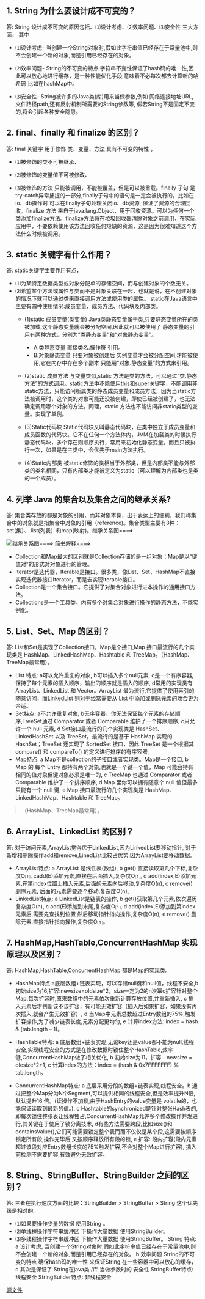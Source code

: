 ## 1. String 为什么要设计成不可变的？  
答: String 设计成不可变的原因包括、⑴设计考虑、⑵效率问题、⑶安全性 三⼤⽅
⾯， 其中
* ⑴设计考虑- 当创建⼀个String对象时,假如此字符串值已经存在于常量池中,则不会创建⼀个新的对象,⽽是引⽤已经存在的对象。


* ⑵效率问题- String的不可变的特点 字符串不变性保证了hash码的唯⼀性,因此可以放⼼地进⾏缓存，是⼀种性能优化⼿段,意味着不必每次都去计算新的哈希码 ⽐如在hashMap中。


* ⑶安全性- String被许多的Java类(库)⽤来当做参数,例如 ⽹络连接地址URL,⽂件路径path,还有反射机制所需要的String参数等, 假若String不是固定不变的,将会引起各种安全隐患。


## 2. final、finally 和 finalize 的区别？  
答: final 关键字 ⽤于修饰 类、变量、⽅法 具有不可变的特性 ，

* ⑴被修饰的类不可被继承、


* ⑵被修饰的变量值不可被修改、

* ⑶被修饰的⽅法 只能被调⽤，不能被覆盖，但是可以被重载。finally ⼦句 是try-catch异常捕捉的⼀部分,finally⼦句中的语句是⼀定会被执⾏的，⽐如在io、db操作时 可以在finally⼦句处理关闭io、db资源, 保证了资源的合理回收。finalize ⽅法 来⾃于java.lang.Object，⽤于回收资源。可以为任何⼀个类添加finalize⽅法。finalize⽅法将在垃圾回收器清除对象之前调⽤，在实际应⽤中，不要依赖使⽤该⽅法回收任何短缺的资源，这是因为很难知道这个⽅法什么时候被调⽤。


 ## 3. static 关键字有什么作⽤？  
答: static关键字主要作⽤有点，

* ⑴为某特定数据类型或对象分配单的存储空间，⽽与创建对象的个数⽆关。
* ⑵希望某个⽅法或属性与类⽽不是对象关联在⼀起，也就是说，在不创建对象的情况下就可以通过类来直接调⽤⽅法或使⽤类的属性。 static在Java语⾔中主要有四种使⽤情况:成员变量、成员⽅法、代码块及内部类。
    * (1)static 成员变量(类变量) Java类静态变量属于类,只要静态变量所在的类被加载,这个静态变量就会被分配空间,因此就可以被使⽤了 静态变量的引⽤有两种⽅式，分别为“类静态变量”和“对象静态变量”。
        * A.类静态变量 直接类名.操作符 引⽤。 
        * B.对象静态变量 只要对象被创建后 实例变量才会被分配空间,才能被使⽤,它在内存中存在多个副本 只能⽤“对象.静态变量”的⽅式来引⽤。
 
    * (2)static 成员⽅法 与变量类似,static ⽅法是类的⽅法，可以通过“类.静态⽅法”的⽅式调⽤。static⽅法中不能使⽤this和super关键字，不能调⽤⾮static⽅法，只能访问所属类的静态成员变量和成员⽅法，因为当static⽅法被调⽤时，这个类的对象可能还没被创建，即使已经被创建了，也⽆法确定调⽤哪个对象的⽅法。同理，static ⽅法也不能访问⾮static类型的变量。实现了单例。

    * (3)Static代码块 Static代码块⼜叫静态代码块，在类中独⽴于成员变量和成员函数的代码块。它不在任何⼀个⽅法体内，JVM在加载类的时候执⾏静态代码块，多个存在则顺序执⾏，常⽤来初始化静态变量。⽽且只被执⾏⼀次，如果是在主类中，会优先于main⽅法执⾏。
    * (4)Static内部类 被static修饰的类相当于外部类，但是内部类不能与外部类的类名相同，只有内部类才能被定义为static（可以理解为内部类也是类的⼀个成员）。
    
    
 ## 4. 列举 Java 的集合以及集合之间的继承关系?  
答: 集合类存放的都是对象的引⽤，⽽⾮对象本身，出于表达上的便利，我们称集合中的对象就是指集合中对象的引⽤（reference)。集合类型主要有3种：set(集）、
list(列表）和map(映射)。继承关系图====>

![继承关系图====>](https://upload-images.jianshu.io/upload_images/2529760-c09de6b64377d284.png?imageMogr2/auto-orient/)
[简书解释====>](https://www.jianshu.com/p/e203b23acf45)


* Collection和Map最⼤的区别就是Collection存储的是⼀组对象；Map是以“键值对”的形式对对象进⾏的管理。
* Iterator是迭代器，Iterable是接⼝。很多类，像List、Set、HashMap不直接实现迭代器接⼝Iterator，⽽是去实现Iterable接⼝。
* Collection是⼀个集合接⼝。它提供了对集合对象进⾏进本操作的通⽤接⼝⽅法。
* Collections是⼀个⼯具类。内有多个对集合对象进⾏操作的静态⽅法，不能实例化。


## 5. List、Set、Map 的区别？  
答: List和Set是实现了Collection接⼝，Map是个接⼝,Map 接⼝最流⾏的⼏个实现类是 HashMap、LinkedHashMap、Hashtable 和 TreeMap。（HashMap、TreeMap最常⽤）。
* List 特点: a可以允许重复的对象, b可以插⼊多个null元素, c是⼀个有序容器, 保持了每个元素的插⼊顺序，输出的顺序就是插⼊的顺序, d常⽤的实现类有 ArrayList、LinkedList 和 Vector。ArrayList 最为流⾏,它提供了使⽤索引的随意访问，⽽LinkedList 则对于经常需要从 List 中添加或删除元素的场合更为合适。
* Set特点: a不允许重复对象, b⽆序容器，你⽆法保证每个元素的存储顺序,TreeSet通过 Comparator 或者 Comparable 维护了⼀个排序顺序, c只允许⼀个 null 元素, d Set接⼝最流⾏的⼏个实现类是 HashSet、LinkedHashSet 以及 TreeSet。最流⾏的是基于 HashMap 实现的 HashSet；TreeSet 还实现了 SortedSet 接⼝，因此 TreeSet 是⼀个根据其 compare() 和 compareTo() 的定义进⾏排序的有序容器。
* Map特点: a Map不是collection的⼦接⼝或者实现类。Map是⼀个接⼝, b Map 的 每个 Entry 都持有两个对象,也就是⼀个键⼀个值，Map 可能会持有相同的值对象但键对象必须是唯⼀的, c TreeMap 也通过 Comparator 或者 Comparable 维护了⼀个排序顺序, d Map ⾥你可以拥有随意个 null 值但最多只能有⼀个 null 键, e Map 接⼝最流⾏的⼏个实现类是 HashMap、LinkedHashMap、Hashtable 和 TreeMap。
> （HashMap、TreeMap最常⽤）。
 ## 6.  ArrayList、LinkedList 的区别？  
答: 对于访问元素,ArrayList觉得优于LinkedList,因为LinkedList要移动指针, 对于新增和删除操作add和remove,LinedList⽐较占优势,因为ArrayList要移动数据。
* ArrayList特点: a ArrayList 是线性表(数组), b get() 直接读取第⼏个下标,复杂度O⑴, cadd(E)添加元素,直接在后⾯插⼊,复杂度O⑴, d add(index,E)添加元素,在第index位置上插⼊元素,后⾯的元素向后移动,复杂度O(n), c remove() 删除元素, 后⾯的元素需要逐个移动,复杂度O(n)。
* LinkedList特点: a LinkedList是链表的操作, b get()获取第⼏个元素,依次遍历复杂度O(n), c add(E)添加到末尾,复杂度O⑴, d add(index,E)添加到第index元素后,需要先查找到位置 然后移动指针指向操作,复杂度O(n), e remove() 删除元素,直接指针指向操作,复杂度O⑴。


 ## 7. HashMap,HashTable,ConcurrentHashMap 实现原理以及区别？  
答: HashMap,HashTable,ConcurrentHashMap 都是Map的实现类。
* HashMap特点:a底层数组+链表实现，可以存储null键和null值，线程不安全,b初始size为16,扩容:newsize=oldsize*2，size⼀定为2的n次幂c扩容针对整个Map,每次扩容时,原来数组中的元素依次重新计算存放位置,并重新插⼊, c 插⼊元素后才判断该不该扩容，有可能⽆效扩容（插⼊后如果扩容，如果没有再次插⼊,就会产⽣⽆效扩容）, d 当Map中元素总数超过Entry数组的75%,触发扩容操作,为了减少链表⻓度,元素分配更均匀, e 计算index⽅法: index = hash & (tab.length – 1)。

* HashTable特点: a 底层数组+链表实现,⽆论key还是value都不能为null,线程安全,实现线程安全的⽅式是在修改数据时锁住整个HashTable,效率低,ConcurrentHashMap做了相关优化, b 初始size为11，扩容：newsize = olesize*2+1, c 计算index的⽅法：index = (hash & 0x7FFFFFFF) % tab.length。

* ConcurrentHashMap特点: a 底层采⽤分段的数组+链表实现,线程安全。b 通过把整个Map分为N个Segment,可以提供相同的线程安全,但是效率提升N倍,默认提升16
倍。(读操作不加锁,由于HashEntry的value变量是 volatile的，也能保证读取到最新的值。), c Hashtable的synchronized是针对整张Hash表的,即每次锁住整张表让线程独占,ConcurrentHashMap允许多个修改操作并发进⾏,其关键在于使⽤了锁分离技术, d有些⽅法需要跨段,⽐如size()和containsValue(),它们可能需要锁定整个表⽽⽽不仅仅是某个段,这需要按顺序锁定所有段,操作完毕后,⼜按顺序释放所有段的锁, e 扩容: 段内扩容(段内元素超过该段对应Entry数组⻓度的75%触发扩容,不会对整个Map进⾏扩容), 插⼊前检测不需要扩容,有效避免⽆效扩容。


 ## 8. String、StringBuffer、StringBuilder 之间的区别？  
答: 三者在执⾏速度⽅⾯的⽐较：StringBuilder > StringBuffer > String 这个优先级是相对的,
* ⑴如果要操作少量的数据 使⽤String 。
* ⑵单线程操作字符串缓冲区 下操作⼤量数据 使⽤StringBuilder。
* ⑶多线程操作字符串缓冲区 下操作⼤量数据 使⽤StringBuffer。
 String 特点: a 设计考虑, 当创建⼀个String对象时,假如此字符串值已经存在于常量池中,则不会创建⼀个新的对象,⽽是引⽤已经存在的对象。 b 效率问题 String的不可变的特点 确保hash码的唯⼀性 来保证String 在⼀些容器中可以放⼼的缓存，c 其次是保证了 String在java类 /库 当做参数时的 安全性
 StringBuffer特点: 线程安全 StringBuilder特点: ⾮线程安全
 
 [源文件](https://github.com/516457377/Note/blob/master/Android/%5B%E8%B6%85%E9%95%BF%E6%B6%88%E6%81%AF%5D1.String%20%E4%B8%BA%E4%BB%80(1).pdf)
